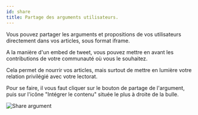 ```yaml
---
id: share
title: Partage des arguments utilisateurs.
---
```


Vous pouvez partager les arguments et propositions de vos utilisateurs directement dans vos articles, sous format iframe.

A la manière d'un embed de tweet, vous pouvez mettre en avant les contributions de votre communauté où vous le souhaitez. 

Cela permet de nourrir vos articles, mais surtout de mettre en lumière votre relation privilégié avec votre lectorat. 

Pour se faire, il vous faut cliquer sur le bouton de partage de l'argument, puis sur l'icône "Intégrer le contenu" située le plus à droite de la bulle.

![Share argument](/img/share_argument.png)

